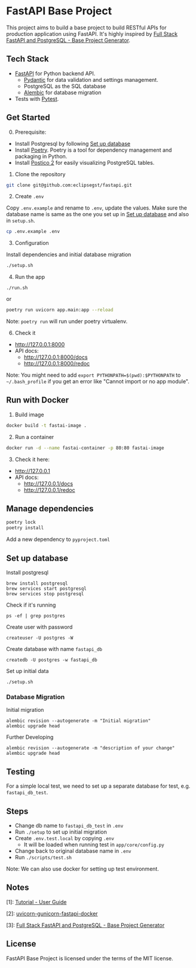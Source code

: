 # FastAPI Base Project

This project aims to build a base project to build RESTful APIs for production application using FastAPI. It's highly inspired by [Full Stack FastAPI and PostgreSQL - Base Project Generator](https://github.com/tiangolo/full-stack-fastapi-postgresql/tree/master).

## Tech Stack

- [FastAPI](https://fastapi.tiangolo.com/) for Python backend API.
  - [Pydantic](https://docs.pydantic.dev/) for data validation and settings management.
  - PostgreSQL as the SQL database
  - [Alembic](https://github.com/sqlalchemy/alembic) for database migration
- Tests with [Pytest](https://docs.pytest.org/en/8.0.x/).

## Get Started

0. Prerequisite:

- Install Postgresql by following [Set up database](#set-up-database)
- Install [Poetry](https://python-poetry.org/docs/#installation). Poetry is a tool for dependency management and packaging in Python.
- Install [Postico 2](https://eggerapps.at/postico2/) for easily visualizing PostgreSQL tables.

1. Clone the repository

```bash
git clone git@github.com:eclipsegst/fastapi.git
```

2. Create `.env`

Copy `.env.example` and rename to `.env`, update the values. Make sure the database name is same as the one you set up in [Set up database](#set-up-database) and also in `setup.sh`.

```bash
cp .env.example .env
```

3. Configuration

Install dependencies and initial database migration

```bash
./setup.sh
```

4. Run the app

```
./run.sh
```

or

```bash
poetry run uvicorn app.main:app --reload
```

Note: `poetry run` will run under poetry virtualenv.

6. Check it

- http://127.0.0.1:8000
- API docs:
  - http://127.0.0.1:8000/docs
  - http://127.0.0.1:8000/redoc

Note: You might need to add `export PYTHONPATH=$(pwd):$PYTHONPATH` to `~/.bash_profile` if you get an error like "Cannot import or no app module".

## Run with Docker

1. Build image

```bash
docker build -t fastai-image .
```

2. Run a container

```bash
docker run -d --name fastai-container -p 80:80 fastai-image
```

3. Check it here:

- http://127.0.0.1
- API docs:
  - http://127.0.0.1/docs
  - http://127.0.0.1/redoc

## Manage dependencies

```bash
poetry lock
poetry install
```

Add a new dependency to `pyproject.toml`

## Set up database

Install postgresql

```
brew install postgresql
brew services start postgresql
brew services stop postgresql
```

Check if it's running

```
ps -ef | grep postgres
```

Create user with password

```
createuser -U postgres -W
```

Create database with name `fastapi_db`

```
createdb -U postgres -w fastapi_db
```

Set up initial data

```
./setup.sh
```

### Database Migration

Initial migration

```
alembic revision --autogenerate -m "Initial migration"
alembic upgrade head
```

Further Developing

```
alembic revision --autogenerate -m "description of your change"
alembic upgrade head
```

## Testing

For a simple local test, we need to set up a separate database for test, e.g. `fastapi_db_test`.

## Steps

- Change db name to `fastapi_db_test` in `.env`
- Run `./setup` to set up initial migration
- Create `.env.test.local` by copying `.env`
  - It will be loaded when running test in `app/core/config.py`
- Change back to original database name in `.env`
- Run `./scripts/test.sh`

Note: We can also use docker for setting up test environment.

## Notes

[1]: [Tutorial - User Guide](https://fastapi.tiangolo.com/tutorial/)

[2]: [uvicorn-gunicorn-fastapi-docker ](https://github.com/tiangolo/uvicorn-gunicorn-fastapi-docker/tree/master#quick-start)

[3]: [Full Stack FastAPI and PostgreSQL - Base Project Generator](https://github.com/tiangolo/full-stack-fastapi-postgresql/tree/master)

## License

FastAPI Base Project is licensed under the terms of the MIT license.
